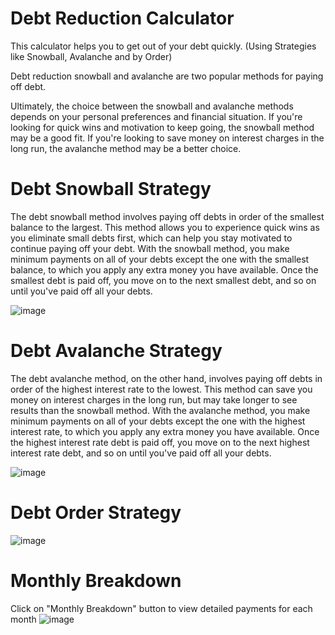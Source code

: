 # Debt Reduction Calculator
This calculator helps you to get out of your debt quickly. (Using Strategies like Snowball, Avalanche and by Order)

Debt reduction snowball and avalanche are two popular methods for paying off debt.

Ultimately, the choice between the snowball and avalanche methods depends on your personal preferences and financial situation. If you're looking for quick wins and motivation to keep going, the snowball method may be a good fit. If you're looking to save money on interest charges in the long run, the avalanche method may be a better choice.

# Debt Snowball Strategy
The debt snowball method involves paying off debts in order of the smallest balance to the largest. This method allows you to experience quick wins as you eliminate small debts first, which can help you stay motivated to continue paying off your debt. With the snowball method, you make minimum payments on all of your debts except the one with the smallest balance, to which you apply any extra money you have available. Once the smallest debt is paid off, you move on to the next smallest debt, and so on until you've paid off all your debts.

![image](https://user-images.githubusercontent.com/67231332/230741308-9c82895f-9507-4974-8555-98e1aa23b221.png)


# Debt Avalanche Strategy
The debt avalanche method, on the other hand, involves paying off debts in order of the highest interest rate to the lowest. This method can save you money on interest charges in the long run, but may take longer to see results than the snowball method. With the avalanche method, you make minimum payments on all of your debts except the one with the highest interest rate, to which you apply any extra money you have available. Once the highest interest rate debt is paid off, you move on to the next highest interest rate debt, and so on until you've paid off all your debts.

![image](https://user-images.githubusercontent.com/67231332/230741331-db4d8555-bfdd-4cc9-af08-f24421a5c7b3.png)


# Debt Order Strategy
![image](https://user-images.githubusercontent.com/67231332/230741341-dfd5e5c9-4d85-4acf-a6d2-6e74a7514335.png)

# Monthly Breakdown
Click on "Monthly Breakdown" button to view detailed payments for each month
![image](https://user-images.githubusercontent.com/67231332/232291769-06ee23db-0fa0-4a77-9a79-ef41bb282046.png)
